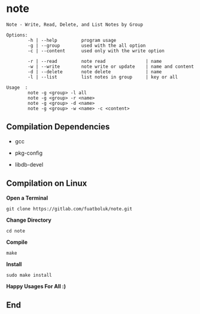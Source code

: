 # note

    Note - Write, Read, Delete, and List Notes by Group

    Options:
            -h | --help         program usage
            -g | --group        used with the all option
            -c | --content      used only with the write option

            -r | --read         note read               | name
            -w | --write        note write or update    | name and content
            -d | --delete       note delete             | name
            -l | --list         list notes in group     | key or all

    Usage  :
            note -g <group> -l all
            note -g <group> -r <name>
            note -g <group> -d <name>
            note -g <group> -w <name> -c <content>


## Compilation Dependencies

*  gcc

*  pkg-config

*  libdb-devel



## Compilation on Linux


**Open a Terminal**

`git clone https://gitlab.com/fuatboluk/note.git`

**Change Directory**

`cd note`

**Compile**

`make`

**Install**

`sudo make install`

**Happy Usages For All :)**

## End